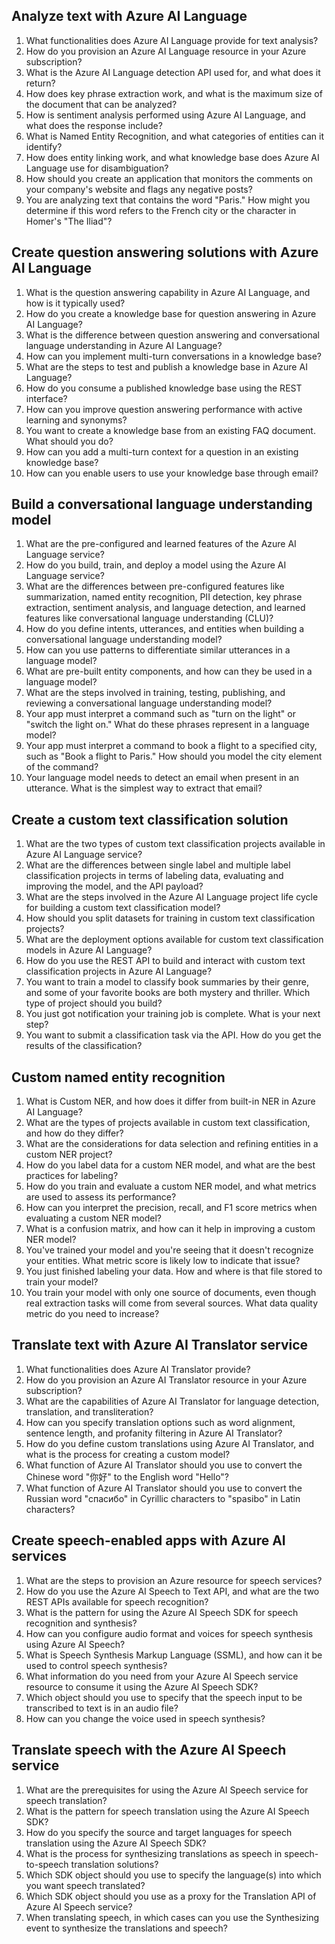 ## Analyze text with Azure AI Language
1. What functionalities does Azure AI Language provide for text analysis?
2. How do you provision an Azure AI Language resource in your Azure subscription?
3. What is the Azure AI Language detection API used for, and what does it return?
4. How does key phrase extraction work, and what is the maximum size of the document that can be analyzed?
5. How is sentiment analysis performed using Azure AI Language, and what does the response include?
6. What is Named Entity Recognition, and what categories of entities can it identify?
7. How does entity linking work, and what knowledge base does Azure AI Language use for disambiguation?
8. How should you create an application that monitors the comments on your company's website and flags any negative posts?
9. You are analyzing text that contains the word "Paris." How might you determine if this word refers to the French city or the character in Homer's "The Iliad"?

## Create question answering solutions with Azure AI Language
1. What is the question answering capability in Azure AI Language, and how is it typically used?
2. How do you create a knowledge base for question answering in Azure AI Language?
3. What is the difference between question answering and conversational language understanding in Azure AI Language?
4. How can you implement multi-turn conversations in a knowledge base?
5. What are the steps to test and publish a knowledge base in Azure AI Language?
6. How do you consume a published knowledge base using the REST interface?
7. How can you improve question answering performance with active learning and synonyms?
8. You want to create a knowledge base from an existing FAQ document. What should you do?
9. How can you add a multi-turn context for a question in an existing knowledge base?
10. How can you enable users to use your knowledge base through email?

## Build a conversational language understanding model
1. What are the pre-configured and learned features of the Azure AI Language service?
2. How do you build, train, and deploy a model using the Azure AI Language service?
3. What are the differences between pre-configured features like summarization, named entity recognition, PII detection, key phrase extraction, sentiment analysis, and language detection, and learned features like conversational language understanding (CLU)?
4. How do you define intents, utterances, and entities when building a conversational language understanding model?
5. How can you use patterns to differentiate similar utterances in a language model?
6. What are pre-built entity components, and how can they be used in a language model?
7. What are the steps involved in training, testing, publishing, and reviewing a conversational language understanding model?
8. Your app must interpret a command such as "turn on the light" or "switch the light on." What do these phrases represent in a language model?
9. Your app must interpret a command to book a flight to a specified city, such as "Book a flight to Paris." How should you model the city element of the command?
10. Your language model needs to detect an email when present in an utterance. What is the simplest way to extract that email?

## Create a custom text classification solution
1. What are the two types of custom text classification projects available in Azure AI Language service?
2. What are the differences between single label and multiple label classification projects in terms of labeling data, evaluating and improving the model, and the API payload?
3. What are the steps involved in the Azure AI Language project life cycle for building a custom text classification model?
4. How should you split datasets for training in custom text classification projects?
5. What are the deployment options available for custom text classification models in Azure AI Language?
6. How do you use the REST API to build and interact with custom text classification projects in Azure AI Language?
7. You want to train a model to classify book summaries by their genre, and some of your favorite books are both mystery and thriller. Which type of project should you build?
8. You just got notification your training job is complete. What is your next step?
9. You want to submit a classification task via the API. How do you get the results of the classification?

## Custom named entity recognition
1. What is Custom NER, and how does it differ from built-in NER in Azure AI Language?
2. What are the types of projects available in custom text classification, and how do they differ?
3. What are the considerations for data selection and refining entities in a custom NER project?
4. How do you label data for a custom NER model, and what are the best practices for labeling?
5. How do you train and evaluate a custom NER model, and what metrics are used to assess its performance?
6. How can you interpret the precision, recall, and F1 score metrics when evaluating a custom NER model?
7. What is a confusion matrix, and how can it help in improving a custom NER model?
8. You've trained your model and you're seeing that it doesn't recognize your entities. What metric score is likely low to indicate that issue?
9. You just finished labeling your data. How and where is that file stored to train your model?
10. You train your model with only one source of documents, even though real extraction tasks will come from several sources. What data quality metric do you need to increase?

## Translate text with Azure AI Translator service
1. What functionalities does Azure AI Translator provide?
2. How do you provision an Azure AI Translator resource in your Azure subscription?
3. What are the capabilities of Azure AI Translator for language detection, translation, and transliteration?
4. How can you specify translation options such as word alignment, sentence length, and profanity filtering in Azure AI Translator?
5. How do you define custom translations using Azure AI Translator, and what is the process for creating a custom model?
6. What function of Azure AI Translator should you use to convert the Chinese word "你好" to the English word "Hello"?
7. What function of Azure AI Translator should you use to convert the Russian word "спасибо" in Cyrillic characters to "spasibo" in Latin characters?

## Create speech-enabled apps with Azure AI services
1. What are the steps to provision an Azure resource for speech services?
2. How do you use the Azure AI Speech to Text API, and what are the two REST APIs available for speech recognition?
3. What is the pattern for using the Azure AI Speech SDK for speech recognition and synthesis?
4. How can you configure audio format and voices for speech synthesis using Azure AI Speech?
5. What is Speech Synthesis Markup Language (SSML), and how can it be used to control speech synthesis?
6. What information do you need from your Azure AI Speech service resource to consume it using the Azure AI Speech SDK?
7. Which object should you use to specify that the speech input to be transcribed to text is in an audio file?
8. How can you change the voice used in speech synthesis?

## Translate speech with the Azure AI Speech service
1. What are the prerequisites for using the Azure AI Speech service for speech translation?
2. What is the pattern for speech translation using the Azure AI Speech SDK?
3. How do you specify the source and target languages for speech translation using the Azure AI Speech SDK?
4. What is the process for synthesizing translations as speech in speech-to-speech translation solutions?
5. Which SDK object should you use to specify the language(s) into which you want speech translated?
6. Which SDK object should you use as a proxy for the Translation API of Azure AI Speech service?
7. When translating speech, in which cases can you use the Synthesizing event to synthesize the translations and speech?